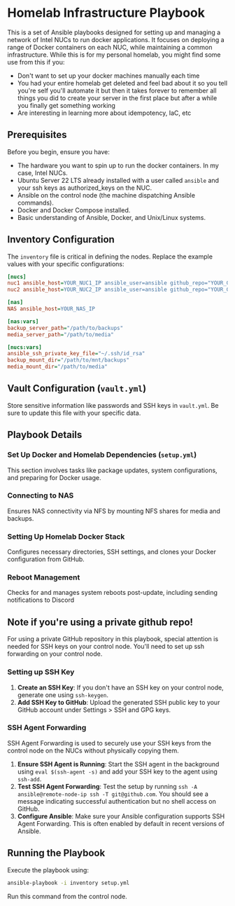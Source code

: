# Homelab Infrastructure Playbook

This is a set of Ansible playbooks designed for setting up and managing a network of Intel NUCs to run docker applications. It focuses on deploying a range of Docker containers on each NUC, while maintaining a common infrastructure. While this is for my personal homelab, you might find some use from this if you:

* Don't want to set up your docker machines manually each time
* You had your entire homelab get deleted and feel bad about it so you tell you're self you'll automate it but then it takes forever to remember all things you did to create your server in the first place but after a while you finally get something working
* Are interesting in learning more about idempotency, IaC, etc

## Prerequisites

Before you begin, ensure you have:

- The hardware you want to spin up to run the docker containers. In my case, Intel NUCs.
- Ubuntu Server 22 LTS already installed with a user called `ansible` and your ssh keys as authorized_keys on the NUC.
- Ansible on the control node (the machine dispatching Ansible commands).
- Docker and Docker Compose installed.
- Basic understanding of Ansible, Docker, and Unix/Linux systems.


## Inventory Configuration

The `inventory` file is critical in defining the nodes. Replace the example values with your specific configurations:

```ini
[nucs]
nuc1 ansible_host=YOUR_NUC1_IP ansible_user=ansible github_repo="YOUR_GITHUB_REPO_TO_YOUR_DOCKER_STACK" homelab_srv_folder="/path/to/srv"
nuc2 ansible_host=YOUR_NUC2_IP ansible_user=ansible github_repo="YOUR_GITHUB_REPO_TO_YOUR_DOCKER_STACK" homelab_srv_folder="/path/to/srv"

[nas]
NAS ansible_host=YOUR_NAS_IP

[nas:vars]
backup_server_path="/path/to/backups"
media_server_path="/path/to/media"

[nucs:vars]
ansible_ssh_private_key_file="~/.ssh/id_rsa"
backup_mount_dir="/path/to/mnt/backups"
media_mount_dir="/path/to/media"
```

## Vault Configuration (`vault.yml`)

Store sensitive information like passwords and SSH keys in `vault.yml`. Be sure to update this file with your specific data.

## Playbook Details

### Set Up Docker and Homelab Dependencies (`setup.yml`)

This section involves tasks like package updates, system configurations, and preparing for Docker usage.

### Connecting to NAS

Ensures NAS connectivity via NFS by mounting NFS shares for media and backups.

### Setting Up Homelab Docker Stack

Configures necessary directories, SSH settings, and clones your Docker configuration from GitHub.

### Reboot Management

Checks for and manages system reboots post-update, including sending notifications to Discord

## Note if you're using a private github repo! 

For using a private GitHub repository in this playbook, special attention is needed for SSH keys on your control node. You'll need to set up ssh forwarding on your control node.

### Setting up SSH Key

1. **Create an SSH Key**: If you don't have an SSH key on your control node, generate one using `ssh-keygen`.
2. **Add SSH Key to GitHub**: Upload the generated SSH public key to your GitHub account under Settings > SSH and GPG keys.

### SSH Agent Forwarding

SSH Agent Forwarding is used to securely use your SSH keys from the control node on the NUCs without physically copying them.

1. **Ensure SSH Agent is Running**: Start the SSH agent in the background using `eval $(ssh-agent -s)` and add your SSH key to the agent using `ssh-add`.
2. **Test SSH Agent Forwarding**: Test the setup by running `ssh -A ansible@remote-node-ip ssh -T git@github.com`. You should see a message indicating successful authentication but no shell access on GitHub.
3. **Configure Ansible**: Make sure your Ansible configuration supports SSH Agent Forwarding. This is often enabled by default in recent versions of Ansible.

## Running the Playbook

Execute the playbook using:

```bash
ansible-playbook -i inventory setup.yml
```

Run this command from the control node.

